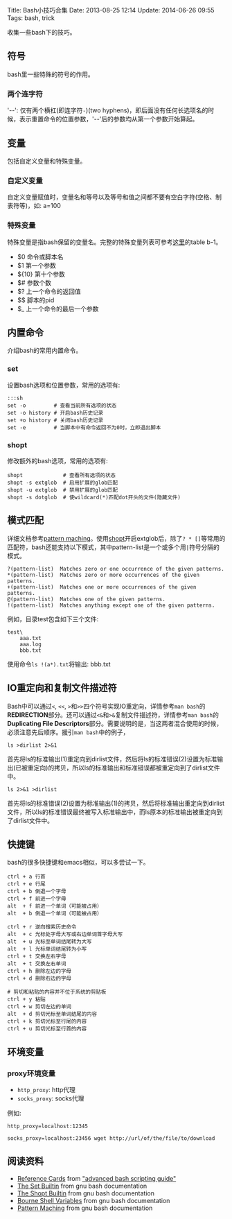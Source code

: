 Title: Bash小技巧合集
Date: 2013-08-25 12:14
Update: 2014-06-26 09:55
Tags: bash, trick

收集一些bash下的技巧。

## 符号

bash里一些特殊的符号的作用。

### 两个连字符

'--': 仅有两个横杠(即连字符`-`)(two hyphens)，即后面没有任何长选项名的时候，表示重置命令的位置参数，'--'后的参数均从第一个参数开始算起。
## 变量

包括自定义变量和特殊变量。
###  自定义变量 

自定义变量赋值时，变量名和等号以及等号和值之间都不要有空白字符(空格、制表符等)，如:
    a=100
### 特殊变量

特殊变量是指bash保留的变量名。完整的特殊变量列表可参考[这里](http://tldp.org/LDP/abs/html/refcards.html)的table b-1。

*  $0 命令或脚本名
*  $1 第一个参数
*  ${10} 第十个参数
*  $# 参数个数
*  $? 上一个命令的返回值
*  $$ 脚本的pid
*  $_ 上一个命令的最后一个参数

## 内置命令

介绍bash的常用内置命令。
### set

设置bash选项和位置参数，常用的选项有:

    :::sh
	set -o         # 查看当前所有选项的状态
	set -o history # 开启bash历史记录
	set +o history # 关闭bash历史记录
    set -e         # 当脚本中有命令返回不为0时，立即退出脚本

### shopt

修改额外的bash选项，常用的选项有:

	shopt             # 查看所有选项的状态
	shopt -s extglob  # 启用扩展的glob匹配
	shopt -u extglob  # 禁用扩展的glob匹配
    shopt -s dotglob  # 使wildcard(*)匹配dot开头的文件(隐藏文件)

## 模式匹配

详细文档参考[pattern maching](http://www.gnu.org/software/bash/manual/bash.html#Pattern-Matching)。使用[shopt](#shopt)开启extglob后，除了`? * []`等常用的匹配符，bash还能支持以下模式，其中pattern-list是一个或多个用`|`符号分隔的模式。

	
	?(pattern-list)  Matches zero or one occurrence of the given patterns.
	*(pattern-list)  Matches zero or more occurrences of the given patterns.
	+(pattern-list)  Matches one or more occurrences of the given patterns.
	@(pattern-list)  Matches one of the given patterns.
	!(pattern-list)  Matches anything except one of the given patterns.

例如，目录test包含如下三个文件:
	
	test\
	    aaa.txt
	    aaa.log
	    bbb.txt

使用命令`ls !(a*).txt`将输出:
    bbb.txt

## IO重定向和复制文件描述符
Bash中可以通过`<`, `<<`, `>`和`>>`四个符号实现IO重定向，详情参考`man bash`的**REDIRECTION**部分。还可以通过`<&`和`>&`复制文件描述符，详情参考`man bash`的**Duplicating File Descriptors**部分。需要说明的是，当这两者混合使用的时候，必须注意先后顺序。援引`man bash`中的例子，

    ls >dirlist 2>&1

首先将ls的标准输出(1)重定向到dirlist文件，然后将ls的标准错误(2)设置为标准输出(已被重定向)的拷贝，所以ls的标准输出和标准错误都被重定向到了dirlist文件中。

    ls 2>&1 >dirlist

首先将ls的标准错误(2)设置为标准输出(1)的拷贝，然后将标准输出重定向到dirlist文件，所以ls的标准错误最终被写入标准输出中，而ls原本的标准输出被重定向到了dirlist文件中。

## 快捷键
bash的很多快捷键和emacs相似，可以多尝试一下。

    ctrl + a 行首
    ctrl + e 行尾
    ctrl + b 倒退一个字母
    ctrl + f 前进一个字母
    alt  + f 前进一个单词（可能被占用）
    alt  + b 倒退一个单词（可能被占用）

    ctrl + r 逆向搜索历史命令
    alt  + c 光标处字母大写或右边单词首字母大写
    alt  + u 光标至单词结尾转为大写
    alt  + l 光标单词结尾转为小写
    ctrl + t 交换左右字母
    alt  + t 交换左右单词
    ctrl + h 删除左边的字母
    ctrl + d 删除右边的字母

    # 剪切和粘贴的内容并不位于系统的剪贴板
    ctrl + y 粘贴
    ctrl + w 剪切左边的单词
    alt  + d 剪切光标至单词结尾的内容
    ctrl + k 剪切光标至行尾的内容
    ctrl + u 剪切光标至行首的内容

## 环境变量

### proxy环境变量
* `http_proxy`: http代理
* `socks_proxy`: socks代理

例如:

    http_proxy=localhost:12345

    socks_proxy=localhost:23456 wget http://url/of/the/file/to/download

## 阅读资料

*  [Reference Cards](http://tldp.org/LDP/abs/html/refcards.html) from ["advanced bash scripting guide"](http://tldp.org/LDP/abs/html/)
*  [The Set Builtin](http://www.gnu.org/software/bash/manual/bash.html#The-Set-Builtin) from gnu bash documentation
*  [The Shopt Builtin](http://www.gnu.org/software/bash/manual/bash.html#The-Shopt-Builtin) from gnu bash documentation
*  [Bourne Shell Variables](http://www.gnu.org/software/bash/manual/bash.html#Bourne-Shell-Variables) from gnu bash documentation
*  [Pattern Maching](http://www.gnu.org/software/bash/manual/bash.html#Pattern-Matching) from gnu bash documentation

